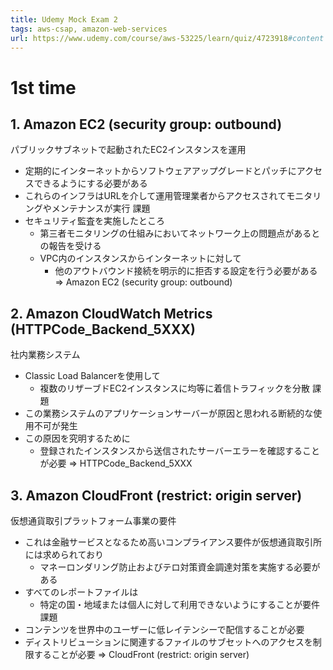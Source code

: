 ```yaml
---
title: Udemy Mock Exam 2
tags: aws-csap, amazon-web-services
url: https://www.udemy.com/course/aws-53225/learn/quiz/4723918#content
---
```


# 1st time
## 1. Amazon EC2 (security group: outbound)
パブリックサブネットで起動されたEC2インスタンスを運用
- 定期的にインターネットからソフトウェアアップグレードとパッチにアクセスできるようにする必要がある
- これらのインフラはURLを介して運用管理業者からアクセスされてモニタリングやメンテナンスが実行
課題
- セキュリティ監査を実施したところ
  - 第三者モニタリングの仕組みにおいてネットワーク上の問題点があるとの報告を受ける
  - VPC内のインスタンスからインターネットに対して
    - 他のアウトバウンド接続を明示的に拒否する設定を行う必要がある
=> Amazon EC2 (security group: outbound)

## 2. Amazon CloudWatch Metrics (HTTPCode_Backend_5XXX)
社内業務システム
- Classic Load Balancerを使用して
  - 複数のリザーブドEC2インスタンスに均等に着信トラフィックを分散
課題
- この業務システムのアプリケーションサーバーが原因と思われる断続的な使用不可が発生
- この原因を究明するために
  - 登録されたインスタンスから送信されたサーバーエラーを確認することが必要
=> HTTPCode_Backend_5XXX

## 3. Amazon CloudFront (restrict: origin server)
仮想通貨取引プラットフォーム事業の要件
- これは金融サービスとなるため高いコンプライアンス要件が仮想通貨取引所には求められており
  - マネーロンダリング防止およびテロ対策資金調達対策を実施する必要がある
- すべてのレポートファイルは
  - 特定の国・地域または個人に対して利用できないようにすることが要件
課題
- コンテンツを世界中のユーザーに低レイテンシーで配信することが必要
- ディストリビューションに関連するファイルのサブセットへのアクセスを制限することが必要
=> CloudFront (restrict: origin server)
